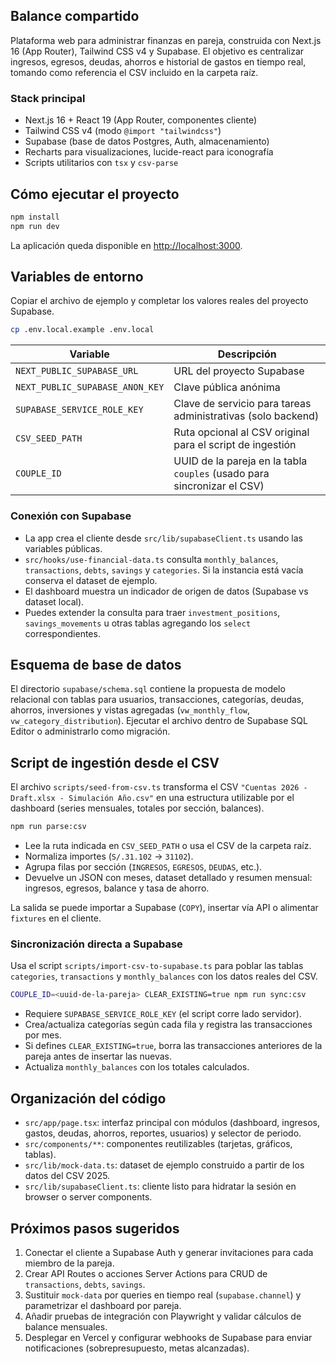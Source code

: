 ## Balance compartido

Plataforma web para administrar finanzas en pareja, construida con Next.js 16 (App Router), Tailwind CSS v4 y Supabase. El objetivo es centralizar ingresos, egresos, deudas, ahorros e historial de gastos en tiempo real, tomando como referencia el CSV incluido en la carpeta raíz.

### Stack principal

- Next.js 16 + React 19 (App Router, componentes cliente)
- Tailwind CSS v4 (modo `@import "tailwindcss"`)
- Supabase (base de datos Postgres, Auth, almacenamiento)
- Recharts para visualizaciones, lucide-react para iconografía
- Scripts utilitarios con `tsx` y `csv-parse`

## Cómo ejecutar el proyecto

```bash
npm install
npm run dev
```

La aplicación queda disponible en [http://localhost:3000](http://localhost:3000).

## Variables de entorno

Copiar el archivo de ejemplo y completar los valores reales del proyecto Supabase.

```bash
cp .env.local.example .env.local
```

| Variable | Descripción |
| --- | --- |
| `NEXT_PUBLIC_SUPABASE_URL` | URL del proyecto Supabase |
| `NEXT_PUBLIC_SUPABASE_ANON_KEY` | Clave pública anónima |
| `SUPABASE_SERVICE_ROLE_KEY` | Clave de servicio para tareas administrativas (solo backend) |
| `CSV_SEED_PATH` | Ruta opcional al CSV original para el script de ingestión |
| `COUPLE_ID` | UUID de la pareja en la tabla `couples` (usado para sincronizar el CSV) |

### Conexión con Supabase

- La app crea el cliente desde `src/lib/supabaseClient.ts` usando las variables públicas.
- `src/hooks/use-financial-data.ts` consulta `monthly_balances`, `transactions`, `debts`, `savings` y `categories`. Si la instancia está vacía conserva el dataset de ejemplo.
- El dashboard muestra un indicador de origen de datos (Supabase vs dataset local).
- Puedes extender la consulta para traer `investment_positions`, `savings_movements` u otras tablas agregando los `select` correspondientes.

## Esquema de base de datos

El directorio `supabase/schema.sql` contiene la propuesta de modelo relacional con tablas para usuarios, transacciones, categorías, deudas, ahorros, inversiones y vistas agregadas (`vw_monthly_flow`, `vw_category_distribution`). Ejecutar el archivo dentro de Supabase SQL Editor o administrarlo como migración.

## Script de ingestión desde el CSV

El archivo `scripts/seed-from-csv.ts` transforma el CSV `"Cuentas 2026 - Draft.xlsx - Simulación Año.csv"` en una estructura utilizable por el dashboard (series mensuales, totales por sección, balances).

```bash
npm run parse:csv
```

- Lee la ruta indicada en `CSV_SEED_PATH` o usa el CSV de la carpeta raíz.
- Normaliza importes (`S/.31.102` → `31102`).
- Agrupa filas por sección (`INGRESOS`, `EGRESOS`, `DEUDAS`, etc.).
- Devuelve un JSON con meses, dataset detallado y resumen mensual: ingresos, egresos, balance y tasa de ahorro.

La salida se puede importar a Supabase (`COPY`), insertar vía API o alimentar `fixtures` en el cliente.

### Sincronización directa a Supabase

Usa el script `scripts/import-csv-to-supabase.ts` para poblar las tablas `categories`, `transactions` y `monthly_balances` con los datos reales del CSV.

```bash
COUPLE_ID=<uuid-de-la-pareja> CLEAR_EXISTING=true npm run sync:csv
```

- Requiere `SUPABASE_SERVICE_ROLE_KEY` (el script corre lado servidor).
- Crea/actualiza categorías según cada fila y registra las transacciones por mes.
- Si defines `CLEAR_EXISTING=true`, borra las transacciones anteriores de la pareja antes de insertar las nuevas.
- Actualiza `monthly_balances` con los totales calculados.

## Organización del código

- `src/app/page.tsx`: interfaz principal con módulos (dashboard, ingresos, gastos, deudas, ahorros, reportes, usuarios) y selector de periodo.
- `src/components/**`: componentes reutilizables (tarjetas, gráficos, tablas).
- `src/lib/mock-data.ts`: dataset de ejemplo construido a partir de los datos del CSV 2025.
- `src/lib/supabaseClient.ts`: cliente listo para hidratar la sesión en browser o server components.

## Próximos pasos sugeridos

1. Conectar el cliente a Supabase Auth y generar invitaciones para cada miembro de la pareja.
2. Crear API Routes o acciones Server Actions para CRUD de `transactions`, `debts`, `savings`.
3. Sustituir `mock-data` por queries en tiempo real (`supabase.channel`) y parametrizar el dashboard por pareja.
4. Añadir pruebas de integración con Playwright y validar cálculos de balance mensuales.
5. Desplegar en Vercel y configurar webhooks de Supabase para enviar notificaciones (sobrepresupuesto, metas alcanzadas).
